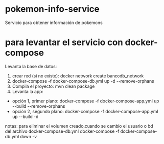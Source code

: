 # pokemon-info-service
Servicio para obtener información de pokemons

# para levantar el servicio con docker-compose
Levanta la base de datos:
1. crear red (si no existe):
docker network create bancodb_network
1. docker-compose -f docker-compose-db.yml up -d --remove-orphans
2. Compila el proyecto:
mvn clean package
3. Levanta la app:
 - opción 1, primer plano: docker-compose -f docker-compose-app.yml up --build --remove-orphans
 - opción 2, segundo plano: docker-compose -f docker-compose-app.yml up --build -d


notas:
para eliminar el volumen creado,cuando se cambio el usuario o bd del archivo docker-compose-db.yml
docker-compose -f docker-compose-db.yml down -v


